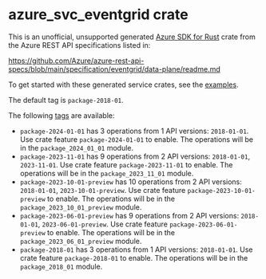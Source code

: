 # azure_svc_eventgrid crate

This is an unofficial, unsupported generated [Azure SDK for Rust](https://github.com/Azure/azure-sdk-for-rust/tree/legacy) crate from the Azure REST API specifications listed in:

https://github.com/Azure/azure-rest-api-specs/blob/main/specification/eventgrid/data-plane/readme.md

To get started with these generated service crates, see the [examples](https://github.com/Azure/azure-sdk-for-rust/blob/legacy/services/README.md#examples).

The default tag is `package-2018-01`.

The following [tags](https://github.com/Azure/azure-sdk-for-rust/blob/legacy/services/tags.md) are available:

- `package-2024-01-01` has 3 operations from 1 API versions: `2018-01-01`. Use crate feature `package-2024-01-01` to enable. The operations will be in the `package_2024_01_01` module.
- `package-2023-11-01` has 9 operations from 2 API versions: `2018-01-01`, `2023-11-01`. Use crate feature `package-2023-11-01` to enable. The operations will be in the `package_2023_11_01` module.
- `package-2023-10-01-preview` has 10 operations from 2 API versions: `2018-01-01`, `2023-10-01-preview`. Use crate feature `package-2023-10-01-preview` to enable. The operations will be in the `package_2023_10_01_preview` module.
- `package-2023-06-01-preview` has 9 operations from 2 API versions: `2018-01-01`, `2023-06-01-preview`. Use crate feature `package-2023-06-01-preview` to enable. The operations will be in the `package_2023_06_01_preview` module.
- `package-2018-01` has 3 operations from 1 API versions: `2018-01-01`. Use crate feature `package-2018-01` to enable. The operations will be in the `package_2018_01` module.